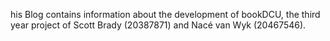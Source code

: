 his Blog contains information about the development of bookDCU, the third year project of Scott Brady (20387871) and Nacé van Wyk (20467546).
